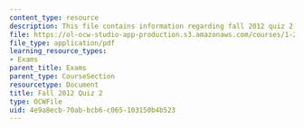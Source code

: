 ```yaml
---
content_type: resource
description: This file contains information regarding fall 2012 quiz 2.
file: https://ol-ocw-studio-app-production.s3.amazonaws.com/courses/1-264j-database-internet-and-systems-integration-technologies-fall-2013/4e9a8ecb70abbcb6c065103150b4b523_MIT1_264JF13_F12_Q2.pdf
file_type: application/pdf
learning_resource_types:
- Exams
parent_title: Exams
parent_type: CourseSection
resourcetype: Document
title: Fall 2012 Quiz 2
type: OCWFile
uid: 4e9a8ecb-70ab-bcb6-c065-103150b4b523
---
```

